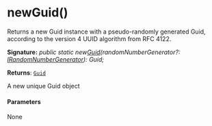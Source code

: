 # newGuid()



Returns a new Guid instance with a pseudo-randomly generated Guid, according to the version 4 UUID algorithm from RFC 4122.

**Signature:** _public static new[Guid](../../sp-core-library.api/class/guid.md)(randomNumberGenerator?: [IRandomNumberGenerator](../../sp-core-library.api/interface/irandomnumbergenerator.md)): Guid;_

**Returns**: [`Guid`](../../sp-core-library.api/class/guid.md)



A new unique Guid object

#### Parameters
None


